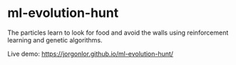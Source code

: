 # ml-evolution-hunt
The particles learn to look for food and avoid the walls using reinforcement learning and genetic algorithms.

Live demo:
https://jorgonlor.github.io/ml-evolution-hunt/
